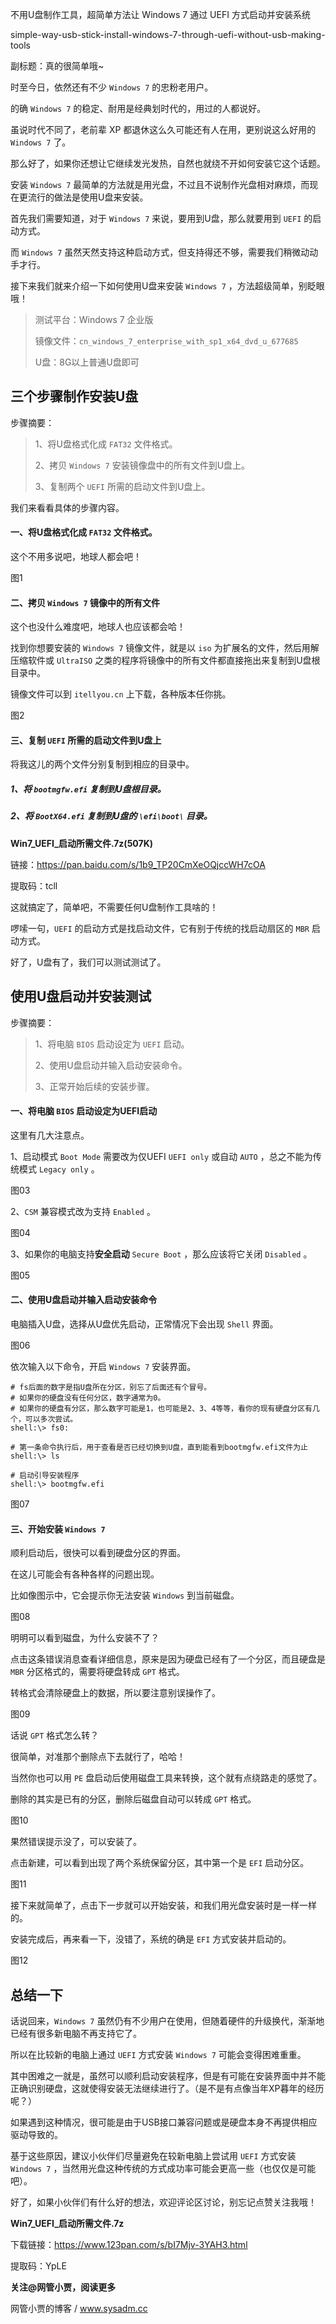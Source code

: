 不用U盘制作工具，超简单方法让 Windows 7 通过 UEFI 方式启动并安装系统

simple-way-usb-stick-install-windows-7-through-uefi-without-usb-making- tools

副标题：真的很简单哦~



时至今日，依然还有不少 `Windows 7` 的忠粉老用户。

的确 `Windows 7` 的稳定、耐用是经典划时代的，用过的人都说好。

虽说时代不同了，老前辈 XP 都退休这么久可能还有人在用，更别说这么好用的 `Windows 7` 了。

那么好了，如果你还想让它继续发光发热，自然也就绕不开如何安装它这个话题。



安装 `Windows 7` 最简单的方法就是用光盘，不过且不说制作光盘相对麻烦，而现在更流行的做法是使用U盘来安装。

首先我们需要知道，对于 `Windows 7` 来说，要用到U盘，那么就要用到 `UEFI` 的启动方式。

而 `Windows 7` 虽然天然支持这种启动方式，但支持得还不够，需要我们稍微动动手才行。

接下来我们就来介绍一下如何使用U盘来安装 `Windows 7` ，方法超级简单，别眨眼哦！



> 测试平台：Windows 7 企业版
>
> 镜像文件：`cn_windows_7_enterprise_with_sp1_x64_dvd_u_677685`
>
> U盘：8G以上普通U盘即可





## 三个步骤制作安装U盘



步骤摘要：

> 1、将U盘格式化成 `FAT32` 文件格式。
>
> 2、拷贝 `Windows 7` 安装镜像盘中的所有文件到U盘上。
>
> 3、复制两个 `UEFI` 所需的启动文件到U盘上。



我们来看看具体的步骤内容。



#### 一、将U盘格式化成 `FAT32` 文件格式。

这个不用多说吧，地球人都会吧！

图1



#### 二、拷贝 `Windows 7` 镜像中的所有文件

这个也没什么难度吧，地球人也应该都会哈！

找到你想要安装的 `Windows 7` 镜像文件，就是以 `iso` 为扩展名的文件，然后用解压缩软件或 `UltraISO` 之类的程序将镜像中的所有文件都直接拖出来复制到U盘根目录中。

镜像文件可以到 `itellyou.cn` 上下载，各种版本任你挑。

图2



#### 三、复制 `UEFI` 所需的启动文件到U盘上

将我这儿的两个文件分别复制到相应的目录中。



##### 1、将 `bootmgfw.efi` 复制到U盘根目录。

##### 2、将 `BootX64.efi` 复制到U盘的 `\efi\boot\` 目录。



**Win7_UEFI_启动所需文件.7z(507K)**

链接：https://pan.baidu.com/s/1b9_TP20CmXeOQjccWH7cOA

提取码：tcll



这就搞定了，简单吧，不需要任何U盘制作工具啥的！

啰嗦一句，`UEFI` 的启动方式是找启动文件，它有别于传统的找启动扇区的 `MBR` 启动方式。

好了，U盘有了，我们可以测试测试了。





## 使用U盘启动并安装测试



步骤摘要：

> 1、将电脑 `BIOS` 启动设定为 `UEFI` 启动。
>
> 2、使用U盘启动并输入启动安装命令。
>
> 3、正常开始后续的安装步骤。



#### 一、将电脑 `BIOS` 启动设定为UEFI启动

这里有几大注意点。

1、启动模式 `Boot Mode` 需要改为仅UEFI `UEFI only` 或自动 `AUTO` ，总之不能为传统模式 `Legacy only` 。

图03



2、`CSM` 兼容模式改为支持 `Enabled` 。

图04



3、如果你的电脑支持**安全启动** `Secure Boot` ，那么应该将它关闭 `Disabled` 。

图05



#### 二、使用U盘启动并输入启动安装命令

电脑插入U盘，选择从U盘优先启动，正常情况下会出现 `Shell` 界面。

图06



依次输入以下命令，开启 `Windows 7` 安装界面。

```
# fs后面的数字是指U盘所在分区，别忘了后面还有个冒号。
# 如果你的硬盘没有任何分区，数字通常为0。
# 如果你的硬盘有分区，那么数字可能是1，也可能是2、3、4等等，看你的现有硬盘分区有几个，可以多次尝试。
shell:\> fs0:

# 第一条命令执行后，用于查看是否已经切换到U盘，直到能看到bootmgfw.efi文件为止
shell:\> ls

# 启动引导安装程序
shell:\> bootmgfw.efi
```

图07



#### 三、开始安装 `Windows 7`

顺利启动后，很快可以看到硬盘分区的界面。

在这儿可能会有各种各样的问题出现。

比如像图示中，它会提示你无法安装 `Windows` 到当前磁盘。

图08



明明可以看到磁盘，为什么安装不了？

点击这条错误消息查看详细信息，原来是因为硬盘已经有了一个分区，而且硬盘是 `MBR` 分区格式的，需要将硬盘转成 `GPT` 格式。

转格式会清除硬盘上的数据，所以要注意别误操作了。

图09



话说 `GPT` 格式怎么转？

很简单，对准那个删除点下去就行了，哈哈！

当然你也可以用 `PE` 盘启动后使用磁盘工具来转换，这个就有点绕路走的感觉了。

删除的其实是已有的分区，删除后磁盘自动可以转成 `GPT` 格式。

图10



果然错误提示没了，可以安装了。

点击新建，可以看到出现了两个系统保留分区，其中第一个是 `EFI` 启动分区。

图11



接下来就简单了，点击下一步就可以开始安装，和我们用光盘安装时是一样一样的。

安装完成后，再来看一下，没错了，系统的确是 `EFI` 方式安装并启动的。

图12





## 总结一下

话说回来，`Windows 7` 虽然仍有不少用户在使用，但随着硬件的升级换代，渐渐地已经有很多新电脑不再支持它了。

所以在比较新的电脑上通过 `UEFI` 方式安装 `Windows 7` 可能会变得困难重重。

其中困难之一就是，虽然可以顺利启动安装程序，但是有可能在安装界面中并不能正确识别硬盘，这就使得安装无法继续进行了。（是不是有点像当年XP暮年的经历呢？）

如果遇到这种情况，很可能是由于USB接口兼容问题或是硬盘本身不再提供相应驱动导致的。

基于这些原因，建议小伙伴们尽量避免在较新电脑上尝试用 `UEFI` 方式安装 `Windows 7` ，当然用光盘这种传统的方式成功率可能会更高一些（也仅仅是可能吧）。

好了，如果小伙伴们有什么好的想法，欢迎评论区讨论，别忘记点赞关注我哦！



**Win7_UEFI_启动所需文件.7z**

下载链接：https://www.123pan.com/s/bI7Mjv-3YAH3.html

提取码：YpLE



**关注@网管小贾，阅读更多**

网管小贾的博客 / www.sysadm.cc
